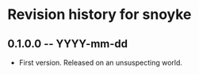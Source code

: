 # Revision history for snoyke

## 0.1.0.0 -- YYYY-mm-dd

* First version. Released on an unsuspecting world.
